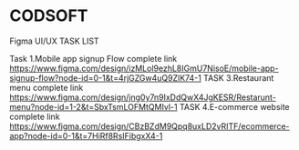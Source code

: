 # CODSOFT
Figma
UI/UX 
TASK LIST

Task 1.Mobile app signup Flow
complete link https://www.figma.com/design/izMLol9ezhL8IGmU7NisoE/mobile-app-signup-flow?node-id=0-1&t=4rjGZGw4uQ9ZlK74-1
TASK 3.Restaurant menu
complete link https://www.figma.com/design/jng0y7n9IxDdQwX4JgKESR/Restarunt-menu?node-id=1-2&t=SbxTsmLOFMtQMIvl-1
TASK 4.E-commerce website
complete link https://www.figma.com/design/CBzBZdM9Qpq8uxLD2vRITF/ecommerce-app?node-id=0-1&t=7HiRf8RsIFibgxX4-1
